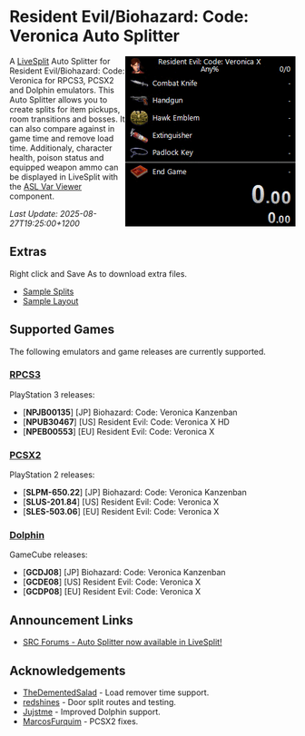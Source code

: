 # Resident Evil/Biohazard: Code: Veronica Auto Splitter

<img align="right" width="300" height="300" src="_assets/screenshot.png" alt="Resident Evil/Biohazard: Code: Veronica Auto Splitter Screenshot">

A [LiveSplit](https://livesplit.org/) Auto Splitter for Resident Evil/Biohazard: Code: Veronica for RPCS3, PCSX2 and Dolphin emulators. This Auto Splitter allows you to create splits for item pickups, room transitions and bosses. It can also compare against in game time and remove load time. Additionaly, character health, poison status and equipped weapon ammo can be displayed in LiveSplit with the [ASL Var Viewer](https://github.com/hawkerm/LiveSplit.ASLVarViewer) component.

*Last Update: 2025-08-27T19:25:00+1200*

## Extras

Right click and Save As to download extra files.

- [Sample Splits](https://raw.githubusercontent.com/kapdap/re-cvx-autosplitter/master/splits/Resident%20Evil%20Code%20Veronica.lss)
- [Sample Layout](https://raw.githubusercontent.com/kapdap/re-cvx-autosplitter/master/splits/Resident%20Evil%20Code%20Veronica.lsl)

## Supported Games

The following emulators and game releases are currently supported.

### [RPCS3](https://rpcs3.net/)

PlayStation 3 releases:

- [**NPJB00135**] [JP] Biohazard: Code: Veronica Kanzenban
- [**NPUB30467**] [US] Resident Evil: Code: Veronica X HD
- [**NPEB00553**] [EU] Resident Evil: Code: Veronica X

### [PCSX2](https://pcsx2.net/)

PlayStation 2 releases:

- [**SLPM-650.22**] [JP] Biohazard: Code: Veronica Kanzenban
- [**SLUS-201.84**] [US] Resident Evil: Code: Veronica X
- [**SLES-503.06**] [EU] Resident Evil: Code: Veronica X

### [Dolphin](https://dolphin-emu.org/)

GameCube releases:

- [**GCDJ08**] [JP] Biohazard: Code: Veronica Kanzenban
- [**GCDE08**] [US] Resident Evil: Code: Veronica X
- [**GCDP08**] [EU] Resident Evil: Code: Veronica X

## Announcement Links

- [SRC Forums - Auto Splitter now available in LiveSplit!](https://www.speedrun.com/cvx/thread/8raeo)

## Acknowledgements

- [TheDementedSalad](https://www.twitch.tv/thedementedsalad) - Load remover time support.
- [redshines](https://www.twitch.tv/redshines) - Door split routes and testing.
- [Jujstme](https://github.com/Jujstme/) - Improved Dolphin support.
- [MarcosFurquim](https://github.com/MarcosFurquim/) - PCSX2 fixes.
